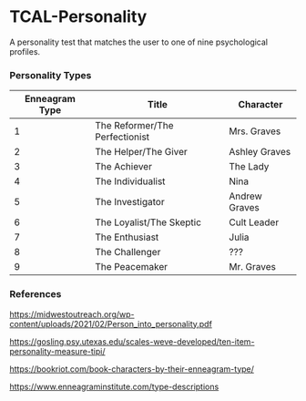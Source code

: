 # TCAL-Personality

A personality test that matches the user to one of nine psychological profiles.

### Personality Types

| Enneagram Type | Title                          | Character     |
|----------------|--------------------------------|---------------|
| 1              | The Reformer/The Perfectionist | Mrs. Graves   |
| 2              | The Helper/The Giver           | Ashley Graves |
| 3              | The Achiever                   | The Lady      |
| 4              | The Individualist              | Nina          |
| 5              | The Investigator               | Andrew Graves |
| 6              | The Loyalist/The Skeptic       | Cult Leader   |
| 7              | The Enthusiast                 | Julia         |
| 8              | The Challenger                 | ???           |
| 9              | The Peacemaker                 | Mr. Graves    |

### References

https://midwestoutreach.org/wp-content/uploads/2021/02/Person_into_personality.pdf

https://gosling.psy.utexas.edu/scales-weve-developed/ten-item-personality-measure-tipi/

https://bookriot.com/book-characters-by-their-enneagram-type/

https://www.enneagraminstitute.com/type-descriptions

